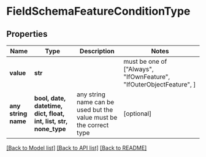 # FieldSchemaFeatureConditionType


## Properties
Name | Type | Description | Notes
------------ | ------------- | ------------- | -------------
**value** | **str** |  |  must be one of ["Always", "IfOwnFeature", "IfOuterObjectFeature", ]
**any string name** | **bool, date, datetime, dict, float, int, list, str, none_type** | any string name can be used but the value must be the correct type | [optional]

[[Back to Model list]](../README.md#documentation-for-models) [[Back to API list]](../README.md#documentation-for-api-endpoints) [[Back to README]](../README.md)


